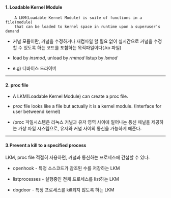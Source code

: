 #### 1. Loadable Kernel Module

        A LKM(Loadable Kernel Module) is suite of functions in a file(module)
        that can be loaded to kernel space in runtime upon a superuser’s demand

- 커널 모듈이란, 커널을 수정하거나 재컴파일 할 필요 없이 실시간으로 커널을 수정 할 수 있도록 하는 코드를 포함하는 목적파일이다(.ko 파일)

- load by _insmod_,  unload by _rmmod_ listup by _lsmod_

- e.g) 디바이스 드라이버

---

#### 2. proc file

- A LKM(Loadable Kernel Module) can create a proc file.

- _proc_ file looks like a file but actually it is a kernel module.
(Interface for user betweend kernel)

- /proc 파일시스템은 리눅스 커널과 유저 영역 사이에 일어나는 통신 채널을 제공하는 가상 파일 시스템으로, 유저와 커널 사이의 통신을 가능하게 해준다.

---


#### 3.Prevent a kill to a specified process

LKM, proc file 적절히 사용하면, 커널과 통신하는 프로세스에 간섭할 수 있다.

- openhook - 특정 소스코드가 참조된 수를 저장하는 LKM

- listprocesses -  실행중인 전체 프로세스를 list하는 LKM

- dogdoor - 특정 프로세스를 kill되지 않도록 하는 LKM
